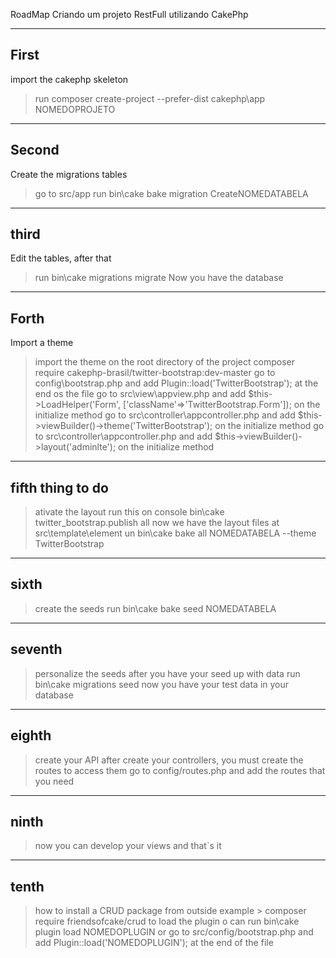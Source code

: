 RoadMap Criando um projeto RestFull utilizando CakePhp

---
First
---

import the cakephp skeleton
> run composer create-project --prefer-dist cakephp\app NOMEDOPROJETO

---
Second
---

Create the migrations tables
> go to src/app
> run bin\cake bake migration CreateNOMEDATABELA
 
---
third
---

Edit the tables, after that 
> run bin\cake migrations migrate
> Now you have the database

---
Forth
---

Import a theme
> import the theme on the root directory of the project
> composer require cakephp-brasil/twitter-bootstrap:dev-master
> go to config\bootstrap.php and add Plugin::load('TwitterBootstrap'); at the end os the file
> go to src\view\appview.php and add $this->LoadHelper('Form', ['className'=>'TwitterBootstrap.Form']); on the initialize method
> go to src\controller\appcontroller.php and add $this->viewBuilder()->theme('TwitterBootstrap');  on the initialize method
> go to src\controller\appcontroller.php and add $this->viewBuilder()->layout('adminlte'); on the initialize method


---
fifth thing to do 
---

> ativate the layout
> run this on console bin\cake twitter_bootstrap.publish all
> now we have the layout files at src\template\element
> un bin\cake bake all NOMEDATABELA --theme TwitterBootstrap

---
sixth
---

> create the seeds
> run bin\cake bake seed NOMEDATABELA

---
seventh
---

> personalize the seeds 
> after you have your seed up with data
> run bin\cake migrations seed
> now you have your test data in your database

---
eighth
---

> create your API
> after create your controllers, you must create the routes to access them
> go to config/routes.php and add the routes that you need

---
ninth
---

> now you can develop your views and that`s it


---
tenth
---

> how to install a CRUD package from outside
> example > composer require friendsofcake/crud
> to load the plugin o can 
> run bin\cake plugin load NOMEDOPLUGIN 
> or
> go to src/config/bootstrap.php and add Plugin::load('NOMEDOPLUGIN'); at the end of the file










